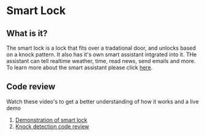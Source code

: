 <h1>Smart Lock</h1>
<h2>What is it?</h2>
<p>The smart lock is a lock that fits over a tradational door, and unlocks based on a knock pattern. It also has it's own smart assistant intgrated into it. THe assistant can tell realtime weather, time, read news, send emails and more. To learn more about the smart assistant please click <a href="">here</a>.</p>
<h2>Code review</h2>
<p>Watch these video's to get a better understanding of how it works and a live demo</p>
<ol>
<li><a href="https://youtu.be/LLagSu1SBmw?list=PLGka8GN2lVvEeMnqkwPZDx-Ffw3O-OtoQ" alt="Explanation">Demonstration of smart lock</a></li>
<li><a href="https://youtu.be/jBafh8x9gI0?list=PLGka8GN2lVvEeMnqkwPZDx-Ffw3O-OtoQ" alt="Explanation">Knock detection code review</a></li>
</ol>
